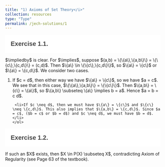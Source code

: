 ```yaml
---
title: "1) Axioms of Set Theory</i>"
collection: resources
type: "Type"
permalink: /jech-solutions/1
---
```


<html>
<head>
<meta name="viewport" content="width=device-width, initial-scale=1">
<style>
.accordion {
  background-color: white;
  color: #444;
  cursor: pointer;
  padding: 18px;
  width: 100%;
  border: none;
  text-align: left;
  outline: none;
  font-size: 20px;
  transition: 0.4s;
  font-weight: bold;
}

.active, .accordion:hover {
  background-color: #ccc; 
}

.accordion:after {
  content: '\002B';
  color: #777;
  font-weight: bold;
  float: right;
  margin-left: 5px;
}

.active:after {
  content: "\2212";
}

.panel {
  padding: 0 18px;
  display: none;
  background-color: #eee;
  overflow: hidden;
}
</style>
</head>
<body>

<button class="accordion">Exercise 1.1.</button>
<div class="panel">
  <p>
    $\impliedby$ is clear. For $\implies$, suppose $(a,b) = \{\{a\},\{a,b\}\} = \{\{c\},\{c,d\}\} = (c,d)$. Then $\{a\} \in \{\{c\},\{c,d\}\}$, so $\{a\} = \{c\}$ or $\{a\} = \{c,d\}$. We consider two cases.
    <ol>
     <li>If $c = d$, then either way we have $\{a\} = \{c\}$, so we have $a = c$. We see that in this case, $\{\{a\},\{a,b\}\} = \{\{c\}\}$. Then $\{a,b\} = \{c\} = \{a\}$, so $\{a,b\} \subseteq \{a\} \implies b = a$. Hence $a = b = c d$.</li>
        
     <li>If $c \neq d$, then we must have $\{a\} = \{c\}$ and $\{c\} \neq \{c,d\}$. This also implies that $\{a,b\} = \{c,d\}$. Since $a = c$, ($b = c$ or $b = d$) and $c \neq d$, we must have $b = d$.</li>
    </ol>
  </p>
</div>

<button class="accordion">Exercise 1.2.</button>
<div class="panel">
  <p>
    If such an $X$ exists, then $X \in P(X) \subseteq X$, contradicting Axiom of Regularity (see Page 63 of the textbook).
  </p>
</div>

<script>
var acc = document.getElementsByClassName("accordion");
var i;

for (i = 0; i < acc.length; i++) {
  acc[i].addEventListener("click", function() {
    this.classList.toggle("active");
    var panel = this.nextElementSibling;
    if (panel.style.display === "block") {
      panel.style.display = "none";
    } else {
      panel.style.display = "block";
    }
  });	
}
</script>

</body>
</html>